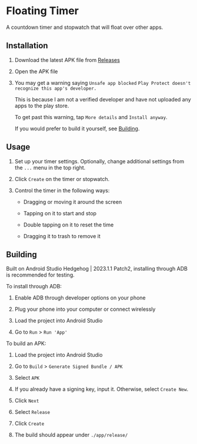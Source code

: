 # Floating Timer

A countdown timer and stopwatch that will float over other apps.

## Installation

1. Download the latest APK file from [Releases](https://github.com/Kuuuube/FloatingCountdownTimer/releases/latest)

2. Open the APK file

3. You may get a warning saying `Unsafe app blocked` `Play Protect doesn't recognize this app's developer.`

    This is because I am not a verified developer and have not uploaded any apps to the play store.

    To get past this warning, tap `More details` and `Install anyway`.

    If you would prefer to build it yourself, see [Building](#building).

## Usage

1. Set up your timer settings. Optionally, change additional settings from the `...` menu in the top right.

2. Click `Create` on the timer or stopwatch.

3. Control the timer in the following ways:

    - Dragging or moving it around the screen

    - Tapping on it to start and stop

    - Double tapping on it to reset the time

    - Dragging it to trash to remove it

## Building

Built on Android Studio Hedgehog | 2023.1.1 Patch2, installing through ADB is recommended for testing.

To install through ADB:

1. Enable ADB through developer options on your phone

2. Plug your phone into your computer or connect wirelessly

3. Load the project into Android Studio

4. Go to `Run` > `Run 'App'`

To build an APK:

1. Load the project into Android Studio

2. Go to `Build` > `Generate Signed Bundle / APK`

3. Select `APK`

4. If you already have a signing key, input it. Otherwise, select `Create New`.

5. Click `Next`

6. Select `Release`

7. Click `Create`

8. The build should appear under `./app/release/`
